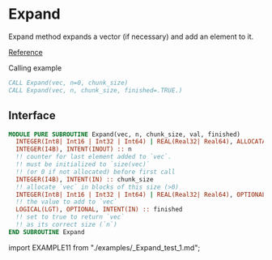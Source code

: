 # Expand

<!-- markdownlint-disable MD041 MD013 MD033 -->

Expand method expands a vector (if necessary) and add an element to it.

[Reference](https://github.com/jacobwilliams/fortran-csv-module/blob/master/src/csv_utilities.f90)

Calling example

```fortran
CALL Expand(vec, n=0, chunk_size)
CALL Expand(vec, n, chunk_size, finished=.TRUE.)
```

## Interface

<Tabs>
<TabItem value="interface" label="܀ Interface" default>

```fortran
MODULE PURE SUBROUTINE Expand(vec, n, chunk_size, val, finished)
  INTEGER(Int8| Int16 | Int32 | Int64) | REAL(Real32| Real64), ALLOCATABLE, INTENT(INOUT) :: vec(:)
  INTEGER(I4B), INTENT(INOUT) :: n
  !! counter for last element added to `vec`.
  !! must be initialized to `size(vec)`
  !! (or 0 if not allocated) before first call
  INTEGER(I4B), INTENT(IN) :: chunk_size
  !! allocate `vec` in blocks of this size (>0)
  INTEGER(Int8| Int16 | Int32 | Int64) | REAL(Real32| Real64), OPTIONAL, INTENT(IN) :: val
  !! the value to add to `vec`
  LOGICAL(LGT), OPTIONAL, INTENT(IN) :: finished
  !! set to true to return `vec`
  !! as its correct size (`n`)
END SUBROUTINE Expand
```

</TabItem>

<TabItem value="example" label="️܀ See example">

import EXAMPLE11 from "./examples/_Expand_test_1.md";

<EXAMPLE11 />

</TabItem>

<TabItem value="close" label="↢ ">

</TabItem>
</Tabs>
